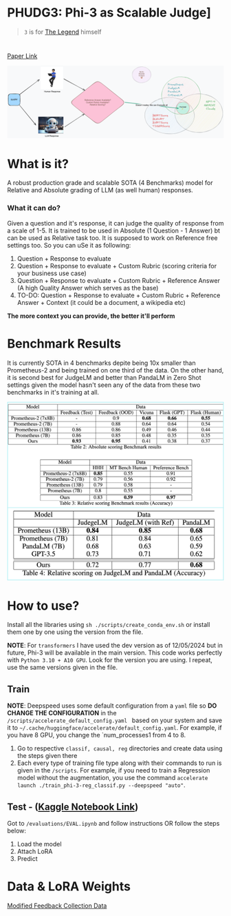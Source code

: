 # PHUDG3: Phi-3 as Scalable Judge]

> `3` is for [The Legend](https://en.wikipedia.org/wiki/The_Eminem_Show)  himself

# 
[Paper Link](https://arxiv.org/abs/2405.08029)

![Alt text](metadata/PHUDGE.png)
# What is it?
A robust production grade and scalable SOTA (4 Benchmarks) model for Relative and Absolute grading of LLM (as well human) responses. 

### What it can do?

Given a question and it's response, it can judge the quality of response from a scale of 1-5. It is trained to be used in Absolute (1 Question - 1 Answer) bt can be used as Relative task too. It is supposed to work on Reference free settings too. So you can uSe it as following:

1. Question + Response to evaluate
2. Question + Response to evaluate + Custom Rubric (scoring criteria for your business use case)
3. Question + Response to evaluate + Custom Rubric + Reference Answer (A high Quality Answer which serves as the base)
4. TO-DO: Question + Response to evaluate + Custom Rubric + Reference Answer + Context (it could be a document, a wikipedia etc)

**The more context you can provide, the better it'll perform**

# Benchmark Results
It is currently SOTA in 4 benchmarks depite being 10x smaller than Prometheus-2 and being trained on one third of the data. On the other hand, it is second best for JudgeLM and better than PandaLM in Zero Shot settings given the model hasn't seen any of the data from these two benchmarks in it's training at all.

![Alt text](metadata/results.png)

# How to use?
Install all the libraries using `sh ./scripts/create_conda_env.sh` or install them one by one using the version from the file. 

**NOTE**: For `transformers` I have used the dev version as of 12/05/2024 but in future, Phi-3 will be available in the main version. This code works perfectly with `Python 3.10 + A10 GPU`. Look for the version you are using. I repeat, use the same versions given in the file.
## Train
**NOTE**: Deepspeed uses some default configuration from a `yaml` file so **DO CHANGE THE CONFIGURATION** in the `/scripts/accelerate_default_config.yaml
` based on your system and save it to `~/.cache/huggingface/accelerate/default_config.yaml`.  For example, if you have 8 GPU, you change the `num_processes1 from 4 to 8.
1. Go to respective `classif, causal, reg` directories and create data using the steps given there
2. Each every type of training file type along with their commands to run is given in the `/scripts`. For example, if you need to train a Regression model without the augmentation, you use the command `accelerate launch ./train_phi-3-reg_classif.py --deepspeed "auto"`.

 ## Test - ([Kaggle Notebook Link](https://www.kaggle.com/deshwalmahesh/phudge-inference))
 Got to `/evaluations/EVAL.ipynb` and follow instructions OR follow the steps below:
 1. Load the model
 2. Attach LoRA
 3. Predict 

# Data & LoRA Weights
[Modified Feedback Collection Data](https://www.kaggle.com/datasets/deshwalmahesh/prometheus-with-wiki-reference)
